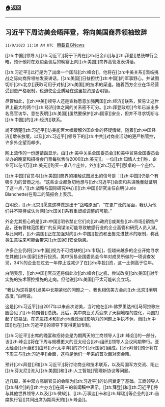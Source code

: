 ###  [:house:返回](README.md)
---


## 习近平下周访美会晤拜登，将向美国商界领袖致辞
`11/9/2023 11:10 AM UTC ` [轉載自GNews](https://gnews.org/articles/1947028)

[[zh:中国]]领导人[[zh:习近平]]将于下周在[[zh:旧金山]]与[[zh:拜登]]总统举行会晤，预计他将在双边会谈后的晚宴上向[[zh:美国]]商界高管发表讲话。

[[zh:习近平]]此行是为了出席一个国际[[zh:峰会]]，他将在[[zh:中美关系]]面临挑战之际向商界领袖发表讲话。[[zh:美国]]日益担忧[[zh:中国]]的军事野心，并试图切断[[zh:北京]]获取可用于对抗[[zh:美国]]的技术的渠道。随着西方企业在华经营受到更严格限制，也迫使企业质疑在这里投资是否明智。

尽管如此，[[zh:中美]]领导人还是宣称愿意加强两国[[zh:经济]]联系，贸易让这世界上最大的两个[[zh:经济]]体之间的关系密不可分。[[zh:拜登政府]]今年已派出多名高官访华，意在表明[[zh:美国]]虽然要保护[[zh:国家]]安全，但并不寻求切断与[[zh:中国]]的[[zh:经济]]联系。

尚不清楚[[zh:习近平]]访美能否大幅缓解外国企业的怀疑情绪，随着[[zh:中国经济]]增长放缓，以及[[zh:习近平]]领导下的[[zh:中共]]对商业活动的更严格管控，许多外企望而却步。

网上流传的一份邀请函显示，由[[zh:美中关系全国委员会]]和美中贸易全国委员会举办的晚宴和招待会门票每张售价2000[[zh:美元]]。一位[[zh:知情人士]]称，企业可以花4万[[zh:美元]]购买一桌八个座位，外加[[zh:习近平]]那桌的一个座位。

[[zh:中国]]官员与[[zh:美国]]商界的接触试图发出的信号是：[[zh:中国]]仍是个有吸引力的营商之地。“这些企业都急切地想与[[zh:习近平]]会面和共进晚餐就证明了这一点，”[[zh:战略与国际研究中心]][[zh:中国]]研究主任白明(Jude Blanchette)在周二的简报会上表示。

白明说，[[zh:北京]]愿意这样做是出于“战略原因”，“在更广泛的层面，我认为他们并不期待或认为两[[zh:国关]]系有重塑或调整的可能。”

外企尤其担心的是[[zh:中国]]明令禁止它们向[[zh:政府]]或某些[[zh:市场]]销售产品，还有管辖范围更广的反间谍法可能导致敏感行业的企业高管和研究人员入狱。与此同时，[[zh:美国]]正在加强对向[[zh:中国]]投资和出售先进技术的限制，称此类生意往来可能会带来[[zh:国家]]安全隐患。

许多企业仍将[[zh:中国]]视为不可或缺的[[zh:市场]]，但越来越多的企业开始寻求在其他[[zh:国家]]进行投资。美中贸易全国委员会今年对成员所做的一项调查发现，34%的企业在过去一年停止或减少了在[[zh:华投]]资，这一比例高于往年。

白明表示，[[zh:中国]]官员还将借此次[[zh:峰会]]之机，尝试改变[[zh:美国]]对华实施的技术管控措施的走向。但他说[[zh:美国]]不太可能转变立场。

“我认为这将是引发美中长期紧张的问题之一。我也相信美方会向[[zh:北京]]阐明态度，”白明说。

这是[[zh:习近平]]自2017年以来首次访美，当时他在[[zh:佛罗里达州]]马阿拉歌庄园会见了[[zh:特朗普]]总统。此后，美中商业关系迎来了天翻地覆的变化，两国打起了贸易战，在先进技术和[[zh:地缘政治]]影响力的问题上争执不休，而[[zh:中国]]也在[[zh:习近平]]的领导下变得更加专制。

[[zh:习近平]]出席的晚宴和招待会是为期两天的工商领导人[[zh:峰会]]的一部分，该[[zh:峰会]]将在下周与规模更大的亚太经合[[zh:组织]]领导人会议同期举行。亚太经合[[zh:组织]]由环[[zh:太平洋]]的21个[[zh:国家]]组成。[[zh:拜登]]预计将在下周三与[[zh:习近平]]会面，这将是他们一年来的首次面对面会晤。

预计[[zh:拜登]]和[[zh:习近平]]将讨论商业和技术联系，以及两国军方交流、阻止[[zh:芬太尼]]流入[[zh:美国]]和[[zh:人工智能]]管理新协议等问题。

近几周，美中双方高层官员的会晤为[[zh:习近平]]的访问奠定了基础。工商领导人[[zh:峰会]]的[[zh:主办方]]在周三的新闻稿中表示，[[zh:拜登]]和[[zh:习近平]]将与其他世界领导人以及[[zh:微软]]、[[zh:万事达]]卡和[[zh:辉瑞]]等企业的[[zh:首席执行官]]共同出席为期两天的[[zh:峰会]]。
